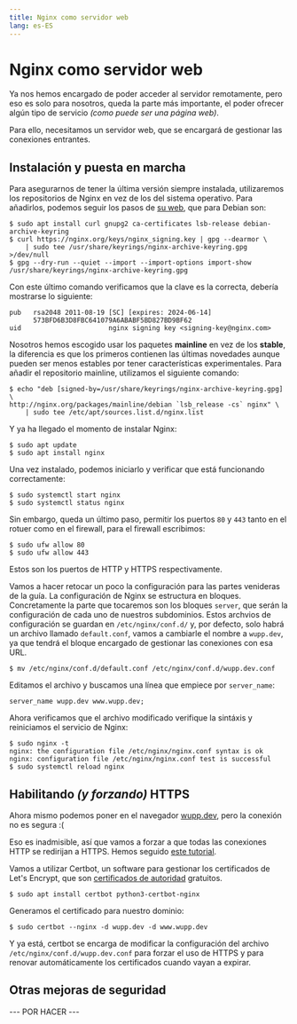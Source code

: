 ```yaml
---
title: Nginx como servidor web
lang: es-ES
---
```


# Nginx como servidor web

Ya nos hemos encargado de poder acceder al servidor remotamente, pero eso es solo para nosotros, queda la parte más importante, el poder ofrecer algún tipo de servicio *(como puede ser una página web)*.

Para ello, necesitamos un servidor web, que se encargará de gestionar las conexiones entrantes.

## Instalación y puesta en marcha

Para asegurarnos de tener la última versión siempre instalada, utilizaremos los repositorios de Nginx en vez de los del sistema operativo. Para añadirlos, podemos seguir los pasos de [su web](https://nginx.org/en/linux_packages.html#Debian), que para Debian son:

```
$ sudo apt install curl gnupg2 ca-certificates lsb-release debian-archive-keyring
$ curl https://nginx.org/keys/nginx_signing.key | gpg --dearmor \
    | sudo tee /usr/share/keyrings/nginx-archive-keyring.gpg >/dev/null
$ gpg --dry-run --quiet --import --import-options import-show /usr/share/keyrings/nginx-archive-keyring.gpg
```

Con este último comando verificamos que la clave es la correcta, debería mostrarse lo siguiente:
```
pub   rsa2048 2011-08-19 [SC] [expires: 2024-06-14]
      573BFD6B3D8FBC641079A6ABABF5BD827BD9BF62
uid                      nginx signing key <signing-key@nginx.com>
```

Nosotros hemos escogido usar los paquetes **mainline** en vez de los **stable**, la diferencia es que los primeros contienen las últimas novedades aunque pueden ser menos estables por tener características experimentales. Para añadir el repositorio mainline, utilizamos el siguiente comando:

```
$ echo "deb [signed-by=/usr/share/keyrings/nginx-archive-keyring.gpg] \
http://nginx.org/packages/mainline/debian `lsb_release -cs` nginx" \
    | sudo tee /etc/apt/sources.list.d/nginx.list

```

Y ya ha llegado el momento de instalar Nginx:

```
$ sudo apt update
$ sudo apt install nginx
```

Una vez instalado, podemos iniciarlo y verificar que está funcionando correctamente:

```
$ sudo systemctl start nginx
$ sudo systemctl status nginx
```

Sin embargo, queda un último paso, permitir los puertos `80` y `443` tanto en el rotuer como en el firewall, para el firewall escribimos:

```
$ sudo ufw allow 80
$ sudo ufw allow 443
```

Estos son los puertos de HTTP y HTTPS respectivamente.

Vamos a hacer retocar un poco la configuración para las partes venideras de la guía. La configuración de Nginx se estructura en bloques. Concretamente la parte que tocaremos son los bloques `server`, que serán la configuración de cada uno de nuestros subdominios. Estos archvios de configuración se guardan en `/etc/nginx/conf.d/` y, por defecto, solo habrá un archivo llamado `default.conf`, vamos a cambiarle el nombre a `wupp.dev`, ya que tendrá el bloque encargado de gestionar las conexiones con esa URL.
```
$ mv /etc/nginx/conf.d/default.conf /etc/nginx/conf.d/wupp.dev.conf
```

Editamos el archivo y buscamos una línea que empiece por `server_name`:
```
server_name wupp.dev www.wupp.dev;
```

Ahora verificamos que el archivo modificado verifique la sintáxis y reiniciamos el servicio de Nginx:
```
$ sudo nginx -t
nginx: the configuration file /etc/nginx/nginx.conf syntax is ok
nginx: configuration file /etc/nginx/nginx.conf test is successful
$ sudo systemctl reload nginx
```

## Habilitando *(y forzando)* HTTPS

Ahora mismo podemos poner en el navegador [wupp.dev](http://wupp.dev/), pero la conexión no es segura :(

Eso es inadmisible, así que vamos a forzar a que todas las conexiones HTTP se redirijan a HTTPS. Hemos seguido [este tutorial](https://www.digitalocean.com/community/tutorials/how-to-secure-nginx-with-let-s-encrypt-on-ubuntu-20-04-es).

Vamos a utilizar Certbot, un software para gestionar los certificados de Let's Encrypt, que son [certificados de autoridad](https://es.wikipedia.org/wiki/Autoridad_de_certificaci%C3%B3n) gratuitos.
```
$ sudo apt install certbot python3-certbot-nginx
```

Generamos el certificado para nuestro dominio:
```
$ sudo certbot --nginx -d wupp.dev -d www.wupp.dev
```

Y ya está, certbot se encarga de modificar la configuración del archivo `/etc/nginx/conf.d/wupp.dev.conf` para forzar el uso de HTTPS y para renovar automáticamente los certificados cuando vayan a expirar.

## Otras mejoras de seguridad

--- POR HACER ---